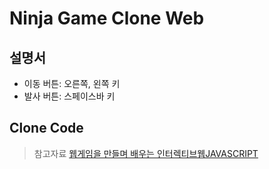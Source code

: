 # Ninja Game Clone Web

## 설명서
- 이동 버튼: 오른쪽, 왼쪽 키
- 발사 버튼: 스페이스바 키

## Clone Code
> 참고자료 [웹게임을 만들며 배우는 인터렉티브웹JAVASCRIPT](https://www.inflearn.com/course/%EC%9B%B9%EA%B2%8C%EC%9E%84-%EC%9D%B8%ED%84%B0%EB%A0%89%ED%8B%B0%EB%B8%8C)

